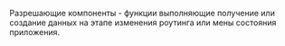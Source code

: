 Разрешающие компоненты - функции выполняющие получение или создание данных на этапе изменения роутинга или мены состояния приложения.
